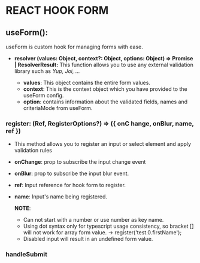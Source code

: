 # REACT HOOK FORM
## useForm():  
  useForm is custom hook for managing forms with ease.
  - **resolver (values: Object, context?: Object, options: Object) => Promise<ResolverResult> | ResolverResult:** This function allows you to use any external validation library such as *Yup, Joi, ...*

    - **values**: This object contains the entire form values.
    - **context**: This is the context object which you have provided to the useForm config.
    - **option**: contains information about the validated fields, names and criteriaMode from useForm.

  ### register: (Ref, RegisterOptions?) => ({ onC hange, onBlur, name, ref })
  - This method allows you to register an input or select element and apply validation rules
  - **onChange**: prop to subscribe the input change event
  - **onBlur**: prop to subscribe the input blur event.
  - **ref**: Input reference for hook form to register.
  - **name**: Input's name being registered.

    **NOTE**:
      - Can not start with a number or use number as key name.
      - Using dot syntax only for typescript usage consistency, so bracket [] will not work for array form value. -> register('test.0.firstName');  
      - Disabled input will result in an undefined form value.
  ### handleSubmit